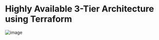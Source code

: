 # Highly Available 3-Tier Architecture using Terraform

 ![image](https://user-images.githubusercontent.com/58703269/221881059-49365399-3e7a-4ba9-896b-ff1c69d27429.png)


